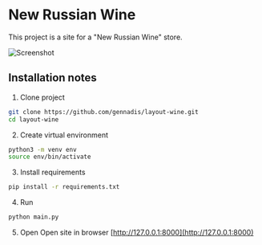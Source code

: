 # New Russian Wine

This project is a site for a "New Russian Wine" store.

![Screenshot](Screenshot.png)

## Installation notes
1. Clone project
```bash
git clone https://github.com/gennadis/layout-wine.git
cd layout-wine
```

2. Create virtual environment
```bash
python3 -m venv env
source env/bin/activate
```

3. Install requirements
```bash
pip install -r requirements.txt
```

4. Run
```bash
python main.py
```

5. Open
Open site in browser [http://127.0.0.1:8000](http://127.0.0.1:8000)
